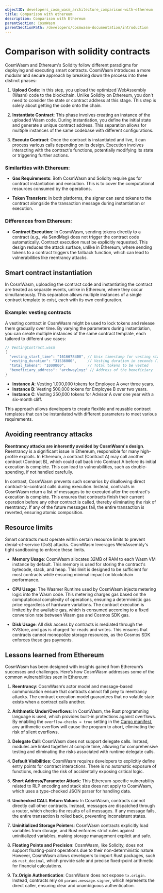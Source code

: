 ```yaml
---
objectID: developers_cosm_wasm_architecture_comparison-with-ethereum
title: Comparison with ethereum
description: Comparison with Ethereum
parentSection: CosmWasm
parentSectionPath: /developers/cosmwasm-documentation/introduction
---
```


# Comparison with solidity contracts

CosmWasm and Ethereum's Solidity follow different paradigms for deploying and executing smart contracts. CosmWasm introduces a more modular and secure approach by breaking down the process into three distinct phases:

1. **Upload Code**: In this step, you upload the optimized WebAssembly (Wasm) code to the blockchain. Unlike Solidity on Ethereum, you don't need to consider the state or contract address at this stage. This step is solely about getting the code onto the chain.

2. **Instantiate Contract**: This phase involves creating an instance of the uploaded Wasm code. During instantiation, you define the initial state and generate a unique contract address. This separation allows for multiple instances of the same codebase with different configurations.

3. **Execute Contract**: Once the contract is instantiated and live, it can process various calls depending on its design. Execution involves interacting with the contract's functions, potentially modifying its state or triggering further actions.

### Similarities with Ethereum:

- **Gas Requirements**: Both CosmWasm and Solidity require gas for contract instantiation and execution. This is to cover the computational resources consumed by the operations.
  
- **Token Transfers**: In both platforms, the signer can send tokens to the contract alongside the transaction message during instantiation or execution.

### Differences from Ethereum:

- **Contract Execution**: In CosmWasm, sending tokens directly to a contract (e.g., via SendMsg) does not trigger the contract code automatically. Contract execution must be explicitly requested. This design reduces the attack surface, unlike in Ethereum, where sending tokens to a contract triggers the fallback function, which can lead to vulnerabilities like reentrancy attacks.

## Smart contract instantiation

In CosmWasm, uploading the contract code and instantiating the contract are treated as separate events, unlike in Ethereum, where they occur simultaneously. This separation allows multiple instances of a single contract template to exist, each with its own configuration.

### Example: vesting contracts

A vesting contract in CosmWasm might be used to lock tokens and release them gradually over time. By varying the parameters during instantiation, you can create multiple instances of the same contract template, each tailored to different use cases:

```rust
// VestingContract.wasm
{
  "vesting_start_time": "1616678400", // Unix timestamp for vesting start time
  "vesting_duration": "31536000",     // Vesting duration in seconds (1 year)
  "total_tokens": "1000000",          // Total tokens to be vested
  "beneficiary_address": "archway1xyz" // Address of the beneficiary
}
```

- **Instance A**: Vesting 1,000,000 tokens for Employee A over three years.
- **Instance B**: Vesting 500,000 tokens for Employee B over two years.
- **Instance C**: Vesting 250,000 tokens for Advisor A over one year with a six-month cliff.

This approach allows developers to create flexible and reusable contract templates that can be instantiated with different parameters to meet various requirements.

## Avoiding reentrancy attacks

**Reentrancy attacks are inherently avoided by CosmWasm's design**. Reentrancy is a significant issue in Ethereum, responsible for many high-profile exploits. In Ethereum, a contract (Contract A) may call another contract (Contract B), which could call back into Contract A before its initial execution is complete. This can lead to vulnerabilities, such as double-spending, if not handled carefully.

In contrast, CosmWasm prevents such scenarios by disallowing direct contract-to-contract calls during execution. Instead, contracts in CosmWasm return a list of messages to be executed after the contract's execution is complete. This ensures that contracts finish their current operation before any other contract is called, thereby eliminating the risk of reentrancy. If any of the future messages fail, the entire transaction is reverted, ensuring atomic composition.

## Resource limits

Smart contracts must operate within certain resource limits to prevent denial-of-service (DoS) attacks. CosmWasm leverages WebAssembly's tight sandboxing to enforce these limits.

- **Memory Usage**: CosmWasm allocates 32MB of RAM to each Wasm VM instance by default. This memory is used for storing the contract's bytecode, stack, and heap. This limit is designed to be sufficient for most contracts while ensuring minimal impact on blockchain performance.

- **CPU Usage**: The Wasmer Runtime used by CosmWasm injects metering logic into the Wasm code. This metering charges gas based on the computational complexity of operations, ensuring a deterministic gas price regardless of hardware variations. The contract execution is limited by the available gas, which is consumed according to a fixed conversion rate between Wasm gas and Cosmos SDK gas.

- **Disk Usage**: All disk access by contracts is mediated through the KVStore, and gas is charged for reads and writes. This ensures that contracts cannot monopolize storage resources, as the Cosmos SDK enforces these gas payments.

## Lessons learned from Ethereum

CosmWasm has been designed with insights gained from Ethereum’s successes and challenges. Here’s how CosmWasm addresses some of the common vulnerabilities seen in Ethereum:

1. **Reentrancy**: CosmWasm’s actor model and message-based communication ensure that contracts cannot fall prey to reentrancy attacks. The contract execution model guarantees that no volatile state exists when a contract calls another.

2. **Arithmetic Under/Overflows**: In CosmWasm, the Rust programming language is used, which provides built-in protections against overflows. By enabling the `overflow-checks = true` setting in the [Cargo manifest](https://doc.rust-lang.org/cargo/reference/manifest.html#the-profile-sections), any arithmetic overflow will cause the program to abort, eliminating the risk of silent overflows.

3. **Delegate Call**: CosmWasm does not support delegate calls. Instead, modules are linked together at compile time, allowing for comprehensive testing and eliminating the risks associated with runtime delegate calls.

4. **Default Visibilities**: CosmWasm requires developers to explicitly define entry points for contract interactions. There is no automatic exposure of functions, reducing the risk of accidentally exposing critical logic.

5. **Short Address/Parameter Attack**: This Ethereum-specific vulnerability related to RLP encoding and stack size does not apply to CosmWasm, which uses a type-checked JSON parser for handling data.

6. **Unchecked CALL Return Values**: In CosmWasm, contracts cannot directly call other contracts. Instead, messages are dispatched through a router, which checks the results of all messages. If any message fails, the entire transaction is rolled back, preventing inconsistent states.

7. **Uninitialized Storage Pointers**: CosmWasm contracts explicitly load variables from storage, and Rust enforces strict rules against uninitialized variables, making storage management explicit and safe.

8. **Floating Points and Precision**: CosmWasm, like Solidity, does not support floating-point operations due to their non-deterministic nature. However, CosmWasm allows developers to import Rust packages, such as `rust_decimal`, which provide safe and precise fixed-point arithmetic for financial calculations.

9. **Tx.Origin Authentication**: CosmWasm does not expose `tx.origin`. Instead, contracts rely on `params.message.signer`, which represents the direct caller, ensuring clear and unambiguous authentication.